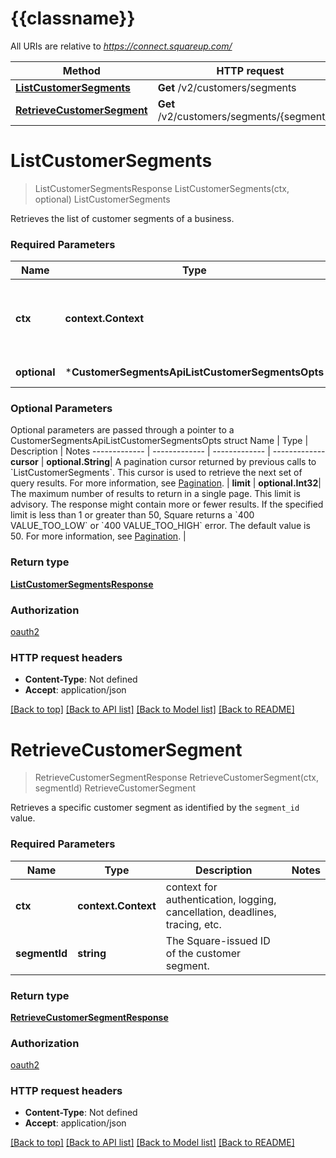 # {{classname}}

All URIs are relative to *https://connect.squareup.com/*

Method | HTTP request | Description
------------- | ------------- | -------------
[**ListCustomerSegments**](CustomerSegmentsApi.md#ListCustomerSegments) | **Get** /v2/customers/segments | ListCustomerSegments
[**RetrieveCustomerSegment**](CustomerSegmentsApi.md#RetrieveCustomerSegment) | **Get** /v2/customers/segments/{segment_id} | RetrieveCustomerSegment

# **ListCustomerSegments**
> ListCustomerSegmentsResponse ListCustomerSegments(ctx, optional)
ListCustomerSegments

Retrieves the list of customer segments of a business.

### Required Parameters

Name | Type | Description  | Notes
------------- | ------------- | ------------- | -------------
 **ctx** | **context.Context** | context for authentication, logging, cancellation, deadlines, tracing, etc.
 **optional** | ***CustomerSegmentsApiListCustomerSegmentsOpts** | optional parameters | nil if no parameters

### Optional Parameters
Optional parameters are passed through a pointer to a CustomerSegmentsApiListCustomerSegmentsOpts struct
Name | Type | Description  | Notes
------------- | ------------- | ------------- | -------------
 **cursor** | **optional.String**| A pagination cursor returned by previous calls to &#x60;ListCustomerSegments&#x60;. This cursor is used to retrieve the next set of query results.  For more information, see [Pagination](https://developer.squareup.com/docs/build-basics/common-api-patterns/pagination). | 
 **limit** | **optional.Int32**| The maximum number of results to return in a single page. This limit is advisory. The response might contain more or fewer results. If the specified limit is less than 1 or greater than 50, Square returns a &#x60;400 VALUE_TOO_LOW&#x60; or &#x60;400 VALUE_TOO_HIGH&#x60; error. The default value is 50.  For more information, see [Pagination](https://developer.squareup.com/docs/build-basics/common-api-patterns/pagination). | 

### Return type

[**ListCustomerSegmentsResponse**](ListCustomerSegmentsResponse.md)

### Authorization

[oauth2](../README.md#oauth2)

### HTTP request headers

 - **Content-Type**: Not defined
 - **Accept**: application/json

[[Back to top]](#) [[Back to API list]](../README.md#documentation-for-api-endpoints) [[Back to Model list]](../README.md#documentation-for-models) [[Back to README]](../README.md)

# **RetrieveCustomerSegment**
> RetrieveCustomerSegmentResponse RetrieveCustomerSegment(ctx, segmentId)
RetrieveCustomerSegment

Retrieves a specific customer segment as identified by the `segment_id` value.

### Required Parameters

Name | Type | Description  | Notes
------------- | ------------- | ------------- | -------------
 **ctx** | **context.Context** | context for authentication, logging, cancellation, deadlines, tracing, etc.
  **segmentId** | **string**| The Square-issued ID of the customer segment. | 

### Return type

[**RetrieveCustomerSegmentResponse**](RetrieveCustomerSegmentResponse.md)

### Authorization

[oauth2](../README.md#oauth2)

### HTTP request headers

 - **Content-Type**: Not defined
 - **Accept**: application/json

[[Back to top]](#) [[Back to API list]](../README.md#documentation-for-api-endpoints) [[Back to Model list]](../README.md#documentation-for-models) [[Back to README]](../README.md)

